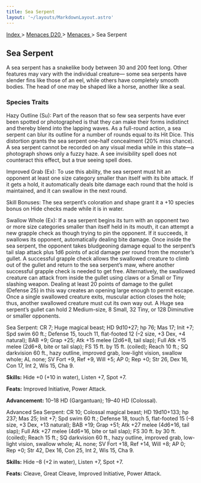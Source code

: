 ```yaml
---
title: Sea Serpent
layout: '~/layouts/MarkdownLayout.astro'
---
```


[ Index ](/) > [ Menaces D20 ](/menaces.d20) > [ Menaces ](/menaces.d20/menaces) > Sea Serpent

##  Sea Serpent

A sea serpent has a snakelike body between 30 and 200 feet long. Other
features may vary with the individual creature— some sea serpents have slender
fins like those of an eel, while others have completely smooth bodies. The
head of one may be shaped like a horse, another like a seal.

###  Species Traits

Hazy Outline (Su): Part of the reason that so few sea serpents have ever been
spotted or photographed is that they can make their forms indistinct and
thereby blend into the lapping waves. As a full-round action, a sea serpent
can blur its outline for a number of rounds equal to its Hit Dice. This
distortion grants the sea serpent one-half concealment (20% miss chance). A
sea serpent cannot be recorded on any visual media while in this state—a
photograph shows only a fuzzy haze. A see invisibility spell does not
counteract this effect, but a true seeing spell does.

Improved Grab (Ex): To use this ability, the sea serpent must hit an opponent
at least one size category smaller than itself with its bite attack. If it
gets a hold, it automatically deals bite damage each round that the hold is
maintained, and it can swallow in the next round.

Skill Bonuses: The sea serpent’s coloration and shape grant it a +10 species
bonus on Hide checks made while it is in water.

Swallow Whole (Ex): If a sea serpent begins its turn with an opponent two or
more size categories smaller than itself held in its mouth, it can attempt a
new grapple check as though trying to pin the opponent. If it succeeds, it
swallows its opponent, automatically dealing bite damage. Once inside the sea
serpent, the opponent takes bludgeoning damage equal to the serpent’s tail
slap attack plus 1d6 points of acid damage per round from the monster’s
gullet. A successful grapple check allows the swallowed creature to climb out
of the gullet and return to the sea serpent’s maw, where another successful
grapple check is needed to get free. Alternatively, the swallowed creature can
attack from inside the gullet using claws or a Small or Tiny slashing weapon.
Dealing at least 20 points of damage to the gullet (Defense 25) in this way
creates an opening large enough to permit escape. Once a single swallowed
creature exits, muscular action closes the hole; thus, another swallowed
creature must cut its own way out. A Huge sea serpent’s gullet can hold 2
Medium-size, 8 Small, 32 Tiny, or 128 Diminutive or smaller opponents.

Sea Serpent: CR 7; Huge magical beast; HD 9d10+27; hp 76; Mas 17; Init +7; Spd
swim 60 ft.; Defense 15, touch 11, flat-footed 12 (–2 size, +3 Dex, +4
natural); BAB +9; Grap +25; Atk +15 melee (2d6+8, tail slap); Full Atk +15
melee (2d6+8, bite or tail slap); FS 15 ft. by 15 ft. (coiled); Reach 10 ft.;
SQ darkvision 60 ft., hazy outline, improved grab, low-light vision, swallow
whole; AL none; SV Fort +9, Ref +9, Will +5; AP 0; Rep +0; Str 26, Dex 16, Con
17, Int 2, Wis 15, Cha 9.

**Skills:** Hide +0 (+10 in water), Listen +7, Spot +7.

**Feats:** Improved Initiative, Power Attack.

**Advancement:** 10–18 HD (Gargantuan); 19–40 HD (Colossal).

Advanced Sea Serpent: CR 10; Colossal magical beast; HD 19d10+133; hp 237; Mas
25; Init +7; Spd swim 60 ft.; Defense 18, touch 5, flat-footed 15 (–8 size, +3
Dex, +13 natural); BAB +19; Grap +51; Atk +27 melee (4d6+16, tail slap); Full
Atk +27 melee (4d6+16, bite or tail slap); FS 30 ft. by 30 ft. (coiled); Reach
15 ft.; SQ darkvision 60 ft., hazy outline, improved grab, low-light vision,
swallow whole; AL none; SV Fort +18, Ref +14, Will +8; AP 0; Rep +0; Str 42,
Dex 16, Con 25, Int 2, Wis 15, Cha 9.

**Skills:** Hide –8 (+2 in water), Listen +7, Spot +7.

**Feats:** Cleave, Great Cleave, Improved Initiative, Power Attack.

